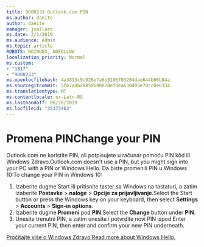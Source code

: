 ```yaml
---
title: 9000233 Outlook.com PIN
ms.author: daeite
author: daeite
manager: joallard
ms.date: 3/1/2019
ms.audience: Admin
ms.topic: article
ROBOTS: NOINDEX, NOFOLLOW
localization_priority: Normal
ms.custom:
- "1817"
- "9000233"
ms.openlocfilehash: 4a3813c9c926e7a6b9106703204dae644b06b84a
ms.sourcegitcommit: 5fb7a4b28859690020efdea630d03e70cc0e6334
ms.translationtype: MT
ms.contentlocale: sr-Latn-RS
ms.lasthandoff: 06/28/2019
ms.locfileid: "35373463"
---
```

# <a name="change-your-pin"></a><span data-ttu-id="e10b0-102">Promena PIN</span><span class="sxs-lookup"><span data-stu-id="e10b0-102">Change your PIN</span></span>

<span data-ttu-id="e10b0-103">Outlook.com ne koristite PIN, ali potpisujete u računar pomoću PIN kôd ili Windows Zdravo.</span><span class="sxs-lookup"><span data-stu-id="e10b0-103">Outlook.com doesn't use a PIN, but you might sign into your PC with a PIN or Windows Hello.</span></span> <span data-ttu-id="e10b0-104">Da biste promenili PIN u Windows 10:</span><span class="sxs-lookup"><span data-stu-id="e10b0-104">To change your PIN in Windows 10:</span></span>

1. <span data-ttu-id="e10b0-105">Izaberite dugme Start ili pritisnite taster sa Windows na tastaturi, a zatim izaberite **Postavke** > **naloge** > **Opcije za prijavljivanje**.</span><span class="sxs-lookup"><span data-stu-id="e10b0-105">Select the Start button or press the Windows key on your keyboard, then select **Settings** > **Accounts** > **Sign-in options**.</span></span>
2. <span data-ttu-id="e10b0-106">Izaberite dugme **Promeni** pod **PIN**.</span><span class="sxs-lookup"><span data-stu-id="e10b0-106">Select the **Change** button under **PIN**.</span></span>
3. <span data-ttu-id="e10b0-107">Unesite trenutni PIN, a zatim unesite i potvrdite novi PIN ispod.</span><span class="sxs-lookup"><span data-stu-id="e10b0-107">Enter your current PIN, then enter and confirm your new PIN underneath.</span></span>

[<span data-ttu-id="e10b0-108">Pročitajte više o Windows Zdravo.</span><span class="sxs-lookup"><span data-stu-id="e10b0-108">Read more about Windows Hello.</span></span>](https://support.microsoft.com/help/17215/)